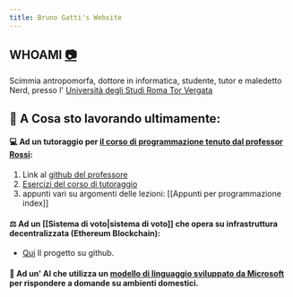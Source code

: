 ```yaml
---
title: Bruno Gatti's Website
---
```

## WHOAMI [📷](https://www.instagram.com/bruno.gatt)

Scimmia antropomorfa, dottore in informatica, studente, tutor e maledetto Nerd, presso l' [Università degli Studi Roma Tor Vergata](https://web.uniroma2.it/)
## 💾 A Cosa sto lavorando ultimamente:

#### 💻 Ad un tutoraggio per [il corso di programmazione tenuto dal professor Rossi](http://www.informatica.uniroma2.it/f0?fid=220&srv=0&os=0&id=PR):
1. Link al [github del professore](https://github.com/glucatv)
2. [Esercizi del corso di tutoraggio](https://github.com/BrunoGatti/eserciziProgrammazione)
3. appunti vari su argomenti delle lezioni: [[Appunti per programmazione index]] 

#### ⚖️ Ad un [[Sistema di voto|sistema di voto]] che opera su infrastruttura decentralizzata (Ethereum Blockchain):
- [Qui](https://github.com/BrunoGatti/hardhat_voting_project) Il progetto su github.

#### 🤖 Ad un' AI che utilizza un [modello di linguaggio sviluppato da Microsoft](https://arxiv.org/abs/2306.14824) per rispondere a domande su ambienti domestici.



